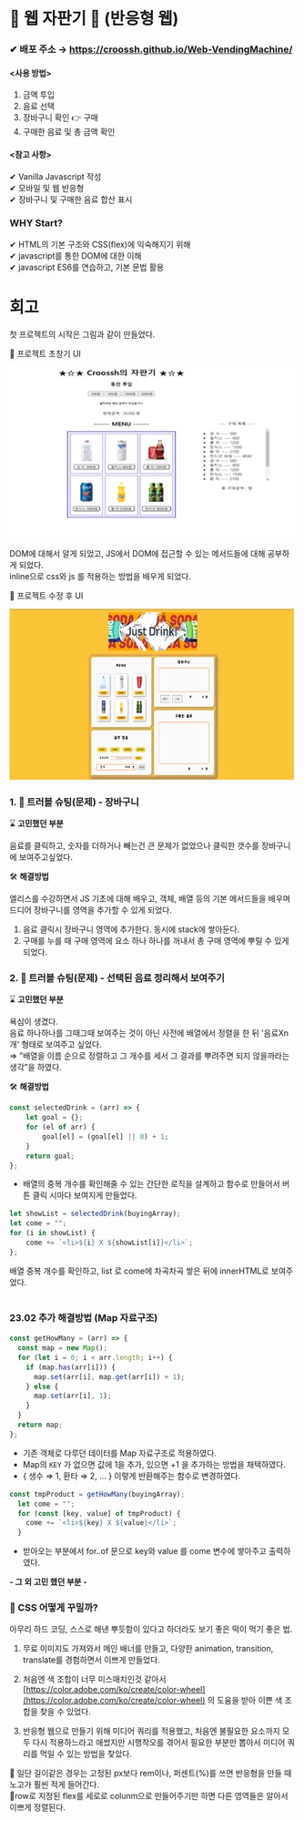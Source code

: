 # 🥤 웹 자판기 🍹 (반응형 웹)
### ✔ 배포 주소 → https://croossh.github.io/Web-VendingMachine/

#### <사용 방법>
1. 금액 투입
2. 음료 선택
3. 장바구니 확인 👉 구매
4. 구매한 음료 및 총 금액 확인

#### <참고 사항>
✔ Vanilla Javascript 작성<br>
✔ 모바일 및 웹 반응형<br>
✔ 장바구니 및 구매한 음료 합산 표시

### WHY Start?<br> 
✔ HTML의 기본 구조와 CSS(flex)에 익숙해지기 위해<br>
✔ javascript를 통한 DOM에 대한 이해<br>
✔ javascript ES6를 연습하고, 기본 문법 활용<br>

# 회고
첫 프로젝트의 시작은 그림과 같이 만들었다.

🔽 프로젝트 초창기 UI

<img src="git_Image/just_drink_initial.jpg" width="500" height="300"/>

DOM에 대해서 알게 되었고, JS에서 DOM에 접근할 수 있는 메서드들에 대해 공부하게 되었다.<br>
inline으로 css와 js 를 적용하는 방법을 배우게 되었다.<br>

🔽 프로젝트 수정 후 UI

<img src="git_Image/Untitled (1).png" width="500" height="300"/>

### 1. 🚨 **트러블 슈팅(문제)** - 장바구니

⌛ **고민했던 부분**

음료를 클릭하고, 숫자를 더하거나 빼는건 큰 문제가 없었으나 클릭한 갯수를 장바구니에 보여주고싶었다.

🛠 **해결방법**

엘리스를 수강하면서 JS 기초에 대해 배우고, 객체, 배열 등의 기본 메서드들을 배우며 드디어 장바구니를 영역을 추가할 수 있게 되었다.

1. 음료 클릭시 장바구니 영역에 추가한다. 동시에 stack에 쌓아둔다.
2. 구매를 누를 때 구매 영역에 요소 하나 하나를 꺼내서 총 구매 영역에 뿌릴 수 있게 되었다.

### 2. 🚨 **트러블 슈팅(문제)** - 선택된 음료 정리해서 보여주기

⌛ **고민했던 부분**

욕심이 생겼다.<br>
음료 하나하나를 그때그때 보여주는 것이 아닌 사전에 배열에서 정렬을 한 뒤 '음료Xn개' 형태로 보여주고 싶었다.<br>
⇒ ”배열을 이름 순으로 정렬하고 그 개수를 세서 그 결과를 뿌려주면 되지 않을까라는 생각”을 하였다.

🛠 **해결방법**

```jsx
const selectedDrink = (arr) => {
	let goal = {};
	for (el of arr) {
		goal[el] = (goal[el] || 0) + 1;
	}
	return goal;
};
```

- 배열의 중복 개수를 확인해줄 수 있는 간단한 로직을 설계하고 함수로 만들어서 버튼 클릭 시마다 보여지게 만들었다.

```jsx
let showList = selectedDrink(buyingArray);
let come = "";
for (i in showList) {
	come += `<li>${i} X ${showList[i]}</li>`;
};
```

배열 중복 개수를 확인하고, list 로 come에 차곡차곡 쌓은 뒤에 innerHTML로 보여주었다.<br>
<br>
### 23.02 추가 해결방법 (Map 자료구조)
```js
const getHowMany = (arr) => {
  const map = new Map();
  for (let i = 0; i < arr.length; i++) {
    if (map.has(arr[i])) {
      map.set(arr[i], map.get(arr[i]) + 1);
    } else {
      map.set(arr[i], 1);
    }
  }
  return map;
};
```
- 기존 객체로 다루던 데이터를 Map 자료구조로 적용하였다.
- Map의 `KEY` 가 없으면 값에 1을 추가, 있으면 +1 을 추가하는 방법을 채택하였다.
- { 생수 ⇒ 1, 환타 ⇒ 2, … } 이렇게 반환해주는 함수로 변경하였다.
```js
const tmpProduct = getHowMany(buyingArray);
  let come = "";
  for (const [key, value] of tmpProduct) {
    come += `<li>${key} X ${value}</li>`;
  }
```
- 받아오는 부분에서 for..of 문으로 key와 value 를 come 변수에 쌓아주고 출력하였다.

**- 그 외 고민 했던 부분 -**

### 🚨 CSS 어떻게 꾸밀까?

아무리 하드 코딩, 스스로 해낸 뿌듯함이 있다고 하더라도 보기 좋은 떡이 먹기 좋은 법.

1. 무료 이미지도 가져와서 메인 배너를 만들고, 다양한 animation, transition, translate를 경험하면서 이쁘게 만들었다.

2. 처음엔 색 조합이 너무 미스매치인것 같아서 [https://color.adobe.com/ko/create/color-wheel](https://color.adobe.com/ko/create/color-wheel) 의 도움을 받아 이쁜 색 조합을 찾을 수 있었다.

3. 반응형 웹으로 만들기 위해 미디어 쿼리를 적용했고, 처음엔 불필요한 요소까지 모두 다시 적용하느라고 애썼지만 시행착오를 겪어서 필요한 부분만 뽑아서 미디어 쿼리를 먹일 수 있는 방법을 찾았다.

🔎 일단 길이같은 경우는 고정된 px보다 rem이나, 퍼센트(%)를 쓰면 반응형을 만들 때 노고가 훨씬 적게 들어간다.<br>
🔎row로 지정된 flex를 세로로 colunm으로 만들어주기만 하면 다른 영역들은 알아서 이쁘게 정렬된다.<br>
